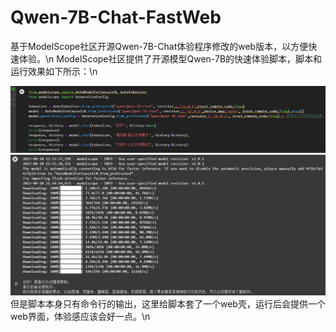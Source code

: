 # Qwen-7B-Chat-FastWeb
基于ModelScope社区开源Qwen-7B-Chat体验程序修改的web版本，以方便快速体验。\n
ModelScope社区提供了开源模型Qwen-7B的快速体验脚本，脚本和运行效果如下所示：\n
<div align="center">
  <img src="img/pic1.jpg">
</div>
<div align="center">
  <img src="img/pic2.jpg">
</div>
但是脚本本身只有命令行的输出，这里给脚本套了一个web壳，运行后会提供一个web界面，体验感应该会好一点。\n

